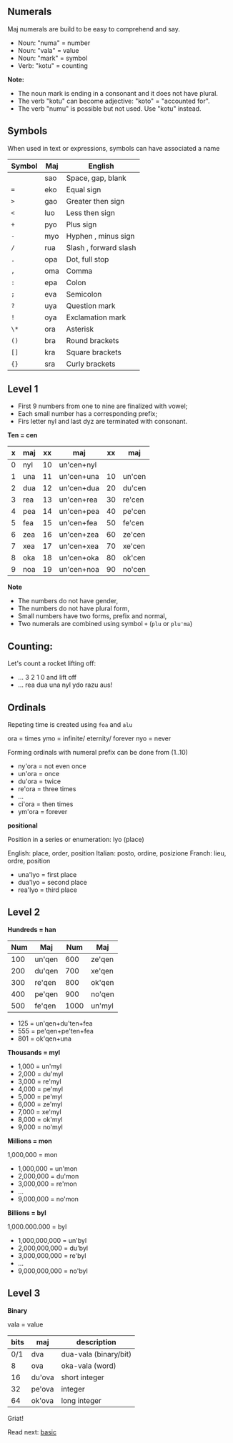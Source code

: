 ## Numerals 

Maj numerals are build to be easy to comprehend and say.

* Noun: "numa" = number
* Noun: "vala" = value
* Noun: "mark" = symbol
* Verb: "kotu" = counting

**Note:**

* The noun mark is ending in a consonant and it does not have plural.
* The verb "kotu" can become adjective: "koto" = "accounted for".
* The verb "numu" is possible but not used. Use "kotu" instead.

## Symbols

When used in text or expressions, symbols can have associated a name

Symbol | Maj    | English
-------|--------|---------------------
  ` `  | sao    | Space, gap, blank
  `=`  | eko    | Equal sign
  `>`  | gao    | Greater then sign
  `<`  | luo    | Less then sign
  `+`  | pyo    | Plus sign 
  `-`  | myo    | Hyphen , minus sign 
  `/`  | rua    | Slash , forward slash 
  `.`  | opa    | Dot, full stop 
  `,`  | oma    | Comma 
  `:`  | epa    | Colon 
  `;`  | eva    | Semicolon 
  `?`  | uya    | Question mark 
  `!`  | oya    | Exclamation mark 
  `\*` | ora    | Asterisk 
  `()` | bra    | Round brackets 
  `[]` | kra    | Square brackets 
  `{}` | sra    | Curly brackets 

## Level 1

* First 9 numbers from one to nine are finalized with vowel;
* Each small number has a corresponding prefix;
* Firs letter nyl and last dyz are terminated with consonant.

**Ten = cen** 

x | maj  | xx | maj          | xx | maj    |
--|------|----|--------------|----|--------|
0 | nyl  | 10 | un'cen+nyl   |    |        |
1 | una  | 11 | un'cen+una   | 10 | un'cen |
2 | dua  | 12 | un'cen+dua   | 20 | du'cen |
3 | rea  | 13 | un'cen+rea   | 30 | re'cen |
4 | pea  | 14 | un'cen+pea   | 40 | pe'cen |
5 | fea  | 15 | un'cen+fea   | 50 | fe'cen |
6 | zea  | 16 | un'cen+zea   | 60 | ze'cen |
7 | xea  | 17 | un'cen+xea   | 70 | xe'cen |
8 | oka  | 18 | un'cen+oka   | 80 | ok'cen |
9 | noa  | 19 | un'cen+noa   | 90 | no'cen | 


**Note** 

* The numbers do not have gender,
* The numbers do not have plural form,
* Small numbers have two forms, prefix and normal,
* Two numerals are combined using symbol `+` (`plu` or `plu'ma`)

## Counting:

Let's count a rocket lifting off:

* ... 3 2 1 0 and lift off
* ... rea dua una nyl ydo razu aus!
                                         
## Ordinals
         
Repeting time is created using `foa` and `alu`

ora  = times
ymo  = infinite/ eternity/ forever
nyo  = never


Forming ordinals with numeral prefix can be done from (1..10)

* ny'ora = not even once
* un'ora = once
* du'ora = twice
* re'ora = three times
* ...
* ci'ora = then times
* ym'ora = forever
          
**positional**

Position in a series or enumeration: lyo (place)

English: place, order, position
Italian: posto, ordine, posizione
Franch:  lieu,  ordre, position

* una'lyo = first place
* dua'lyo = second place
* rea'lyo = third place

## Level 2

**Hundreds = han**

 Num |  Maj     |  Num | Maj
-----|----------|------|-------------
 100 |  un'qen  |  600 |  ze'qen
 200 |  du'qen  |  700 |  xe'qen
 300 |  re'qen  |  800 |  ok'qen
 400 |  pe'qen  |  900 |  no'qen
 500 |  fe'qen  | 1000 |  un'myl 


* 125 = un'qen+du'ten+fea
* 555 = pe'qen+pe'ten+fea
* 801 = ok'qen+una


**Thousands = myl**

* 1,000 = un'myl
* 2,000 = du'myl
* 3,000 = re'myl
* 4,000 = pe'myl
* 5,000 = pe'myl
* 6,000 = ze'myl
* 7,000 = xe'myl
* 8,000 = ok'myl
* 9,000 = no'myl


**Millions  = mon**

1,000,000  = mon

* 1,000,000 = un'mon
* 2,000,000 = du'mon
* 3,000,000 = re'mon
* ...
* 9,000,000 = no'mon


**Billions = byl**

1,000.000.000   = byl


* 1,000,000,000 = un'byl
* 2,000,000,000 = du'byl
* 3,000,000,000 = re'byl
* ...
* 9,000,000,000 = no'byl


## Level 3

**Binary**

vala = value

bits| maj      | description
----|----------|----------------------
0/1 | dva      | dua-vala (binary/bit)
8   | ova      | oka-vala (word)
16  | du'ova   | short integer
32  | pe'ova   | integer
64  | ok'ova   | long integer

Griat!

Read next: [basic](basic.md)